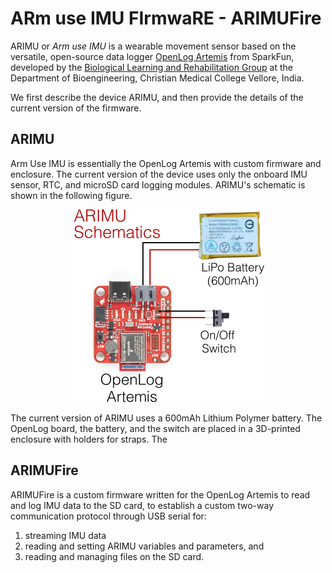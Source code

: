 # ARm use IMU FIrmwaRE - ARIMUFire

ARIMU or _Arm use IMU_ is a wearable movement sensor based on the versatile, open-source data logger [OpenLog Artemis](https://www.sparkfun.com/products/16832) from SparkFun, developed by the [Biological Learning and Rehabilitation Group](http://biorehab.github.io) at the Department of Bioengineering, Christian Medical College Vellore, India.

We first describe the device ARIMU, and then provide the details of the current version of the firmware.

## ARIMU 
Arm Use IMU is essentially the OpenLog Artemis with custom firmware and enclosure. The current version of the device uses only the onboard IMU sensor, RTC, and microSD card logging modules. ARIMU's schematic is shown in the following figure.

<center>

![alt text](figs/arimu-schem.png)

</center>

The current version of ARIMU uses a 600mAh Lithium Polymer battery. The OpenLog board, the battery, and the switch are placed in a 3D-printed enclosure with holders for straps. The

## ARIMUFire 

ARIMUFire is a custom firmware written for the OpenLog Artemis to read and log IMU data to the SD card, to establish a custom two-way communication protocol through USB serial for:
1. streaming IMU data
2. reading and setting ARIMU variables and parameters, and
3. reading and managing files on the SD card. 


